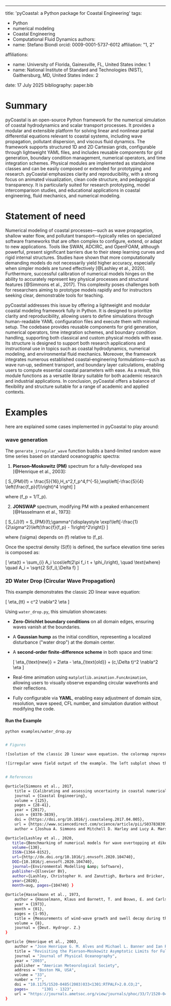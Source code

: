 ---
title: 'pyCoastal: a Python package for Coastal Engineering'
tags:
  - Python
  - numerical modeling
  - Coastal Engineering
  - Computational Fluid Dynamics
authors:
  - name: Stefano Biondi
    orcid: 0009-0001-5737-6012
    affiliation: "1, 2" 

affiliations:
 - name: University of Florida, Gainesville, FL, United States
   index: 1
 - name: National Institute of Standard and Technologies (NIST), Gaithersburg, MD, United States
   index: 2

date: 17 July 2025
bibliography: paper.bib

# Summary

pyCoastal is an open-source Python framework for the numerical simulation of coastal hydrodynamics and scalar transport processes. It provides a modular and extensible platform for solving linear and nonlinear partial differential equations relevant to coastal systems, including wave propagation, pollutant dispersion, and viscous fluid dynamics. The framework supports structured 1D and 2D Cartesian grids, configurable through lightweight YAML files, and includes reusable components for grid generation, boundary condition management, numerical operators, and time integration schemes. Physical modules are implemented as standalone classes and can be easily composed or extended for prototyping and research. pyCoastal emphasizes clarity and reproducibility, with a strong focus on animated visualization, clean code structure, and pedagogical transparency. It is particularly suited for research prototyping, model intercomparison studies, and educational applications in coastal engineering, fluid mechanics, and numerical modeling.

# Statement of need

Numerical modeling of coastal processes—such as wave propagation, shallow water flow, and pollutant transport—typically relies on specialized software frameworks that are often complex to configure, extend, or adapt to new applications. Tools like SWAN, ADCIRC, and OpenFOAM, although powerful, present significant barriers due to their steep learning curves and rigid internal structures. Studies have shown that more computationally demanding models do not necessarily yield higher accuracy, especially when simpler models are tuned effectively [@Lashley et al., 2020]. Furthermore, successful calibration of numerical models hinges on the ability to accurately represent key physical processes and structural features [@Simmons et al., 2017]. This complexity poses challenges both for researchers aiming to prototype models rapidly and for instructors seeking clear, demonstrable tools for teaching.

pyCoastal addresses this issue by offering a lightweight and modular coastal modeling framework fully in Python. It is designed to prioritize clarity and reproducibility, allowing users to define simulations through human-readable YAML configuration files and execute them with minimal setup. The codebase provides reusable components for grid generation, numerical operators, time integration schemes, and boundary condition handling, supporting both classical and custom physical models with ease. Its structure is designed to support both research applications and instructional use in topics such as coastal hydrodynamics, numerical modeling, and environmental fluid mechanics. Moreover, the framework integrates numerous established coastal‑engineering formulations—such as wave run‑up, sediment transport, and boundary layer calculations, enabling users to compute essential coastal parameters with ease. As a result, this module functions as a versatile library suitable for both academic research and industrial applications. In conclusion, pyCoastal offers a balance of flexibility and structure suitable for a range of academic and applied contexts.

# Examples

here are explained some cases implemented in pyCoastal to play around:

### wave generation

The `generate_irregular_wave` function builds a band-limited random wave time series based on standard oceanographic spectra:

1. **Pierson–Moskowitz (PM)** spectrum for a fully-developed sea [@Henrique et al., 2003]:

\[
S_{PM}(f) = \frac{5}{16}\,H_s^2\,f_p^4\,f^{-5}\,\exp\left[-\frac{5}{4} \left(\frac{f_p}{f}\right)^4 \right]
\]

where \(f_p = 1/T_p\).

2. **JONSWAP** spectrum, modifying PM with a peaked enhancement [@Hasselmann et al., 1973]:

\[
S_{J}(f) = S_{PM}(f)\;\gamma^{\displaystyle \exp\!\left[-\frac{1}{2\sigma^2}\left(\frac{f}{f_p} - 1\right)^2\right]}
\]

where \(\sigma\) depends on \(f\) relative to \(f_p\).

Once the spectral density \(S(f)\) is defined, the surface elevation time series is composed as:

\[
\eta(t) = \sum_{i} A_i \cos\left(2\pi f_i t + \phi_i\right), \quad \text{where} \quad A_i = \sqrt{2 S(f_i)\,\Delta f}
\]


### 2D Water Drop (Circular Wave Propagation)

This example demonstrates the classic 2D linear wave equation:

\[
\eta_{tt} = c^2 \nabla^2 \eta
\]

Using `water_drop.py`, this simulation showcases:

- **Zero-Dirichlet boundary conditions** on all domain edges, ensuring waves vanish at the boundaries.
- A **Gaussian hump** as the initial condition, representing a localized disturbance ("water drop") at the domain center.
- A **second-order finite-difference scheme** in both space and time:
  
  \[
  \eta_{\text{new}} = 2\eta - \eta_{\text{old}} + (c\,\Delta t)^2 \nabla^2 \eta
  \]
  
- Real-time animation using `matplotlib.animation.FuncAnimation`, allowing users to visually observe expanding circular wavefronts and their reflections.
- Fully configurable via **YAML**, enabling easy adjustment of domain size, resolution, wave speed, CFL number, and simulation duration without modifying the code.

#### Run the Example

```bash
python examples/water_drop.py


# Figures

![solution of the classic 2D linear wave equation. the colormap represents the surface elevation.](media/water_drop_central_plot.png)

![irregular wave field output of the example. The left subplot shows the upper view of the wave field (incoming from the south boundary) the side boundaries are set as free slip conditions, why the northern boundary has a wave absorption condition. The subplot on the right shows the observation points plot in time of the surface elevation](media/wave2D_irregular_final.png)


# References

@article{Simmons et al., 2017,
    title = {Calibrating and assessing uncertainty in coastal numerical models},
    journal = {Coastal Engineering},
    volume = {125},
    pages = {28-41},
    year = {2017},
    issn = {0378-3839},
    doi = {https://doi.org/10.1016/j.coastaleng.2017.04.005},
    url = {https://www.sciencedirect.com/science/article/pii/S0378383916303234},
    author = {Joshua A. Simmons and Mitchell D. Harley and Lucy A. Marshall and Ian L. Turner and Kristen D. Splinter and Ronald J. Cox}

@article{Lashley et al., 2020,
   title={Benchmarking of numerical models for wave overtopping at dikes with shallow mildly sloping foreshores: Accuracy versus speed},
   volume={130},
   ISSN={1364-8152},
   url={http://dx.doi.org/10.1016/j.envsoft.2020.104740},
   DOI={10.1016/j.envsoft.2020.104740},
   journal={Environmental Modelling &amp; Software},
   publisher={Elsevier BV},
   author={Lashley, Christopher H. and Zanuttigh, Barbara and Bricker, Jeremy D. and van der Meer, Jentsje and Altomare, Corrado and Suzuki, Tomohiro and Roeber, Volker and Oosterlo, Patrick},
   year={2020},
   month=aug, pages={104740} }

@article{Hasselmann et al., 1973,
    author = {Hasselmann, Klaus and Barnett, T. and Bouws, E. and Carlson, H. and Cartwright, D. and Enke, K and Ewing, J and Gienapp, H and Hasselmann, D. and     Kruseman, P. and Meerburg, A and Muller, Peter and Olbers, Dirk and Richter, K and Sell, W. and Walden, H.},
    year = {1973},
    month = {01},
    pages = {1-95},
    title = {Measurements of wind-wave growth and swell decay during the Joint North Sea Wave Project (JONSWAP)},
    volume = {8},
    journal = {Deut. Hydrogr. Z.}
}

@article {Henrique et al., 2003,
    author = "Jose Henrique G. M. Alves and Michael L. Banner and Ian R. Young",
    title = "Revisiting the Pierson–Moskowitz Asymptotic Limits for Fully Developed Wind Waves",
    journal = "Journal of Physical Oceanography",
    year = "2003",
    publisher = "American Meteorological Society",
    address = "Boston MA, USA",
    volume = "33",
    number = "7",
    doi = "10.1175/1520-0485(2003)033<1301:RTPALF>2.0.CO;2",
    pages=      "1301 - 1323",
    url = "https://journals.ametsoc.org/view/journals/phoc/33/7/1520-0485_2003_033_1301_rtpalf_2.0.co_2.xml"
}